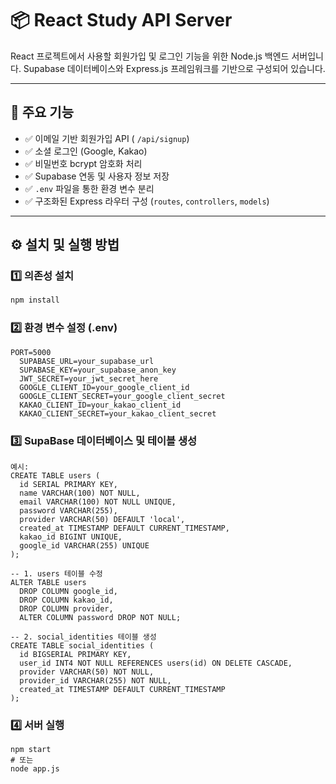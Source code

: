# 📦 React Study API Server

React 프로젝트에서 사용할 회원가입 및 로그인 기능을 위한 Node.js 백엔드 서버입니다.
Supabase 데이터베이스와 Express.js 프레임워크를 기반으로 구성되어 있습니다.

---

## 🚀 주요 기능

- ✅ 이메일 기반 회원가입 API ( `/api/signup`)
- ✅ 소셜 로그인 (Google, Kakao)
- ✅ 비밀번호 bcrypt 암호화 처리
- ✅ Supabase 연동 및 사용자 정보 저장
- ✅ `.env` 파일을 통한 환경 변수 분리
- ✅ 구조화된 Express 라우터 구성 (`routes`, `controllers`, `models`)

---

## ⚙️ 설치 및 실행 방법

### 1️⃣ 의존성 설치

```bash
npm install
```

### 2️⃣ 환경 변수 설정 (.env)

```
PORT=5000
  SUPABASE_URL=your_supabase_url
  SUPABASE_KEY=your_supabase_anon_key
  JWT_SECRET=your_jwt_secret_here
  GOOGLE_CLIENT_ID=your_google_client_id
  GOOGLE_CLIENT_SECRET=your_google_client_secret
  KAKAO_CLIENT_ID=your_kakao_client_id
  KAKAO_CLIENT_SECRET=your_kakao_client_secret
```

### 3️⃣ SupaBase 데이터베이스 및 테이블 생성

```
예시:
CREATE TABLE users (
  id SERIAL PRIMARY KEY,
  name VARCHAR(100) NOT NULL,
  email VARCHAR(100) NOT NULL UNIQUE,
  password VARCHAR(255),
  provider VARCHAR(50) DEFAULT 'local',
  created_at TIMESTAMP DEFAULT CURRENT_TIMESTAMP,
  kakao_id BIGINT UNIQUE,
  google_id VARCHAR(255) UNIQUE
);

-- 1. users 테이블 수정
ALTER TABLE users
  DROP COLUMN google_id,
  DROP COLUMN kakao_id,
  DROP COLUMN provider,
  ALTER COLUMN password DROP NOT NULL;

-- 2. social_identities 테이블 생성
CREATE TABLE social_identities (
  id BIGSERIAL PRIMARY KEY,
  user_id INT4 NOT NULL REFERENCES users(id) ON DELETE CASCADE,
  provider VARCHAR(50) NOT NULL,
  provider_id VARCHAR(255) NOT NULL,
  created_at TIMESTAMP DEFAULT CURRENT_TIMESTAMP
);
```

### 4️⃣ 서버 실행

```
npm start
# 또는
node app.js
```
